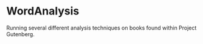 # WordAnalysis
Running several different analysis techniques on books found within Project Gutenberg.
